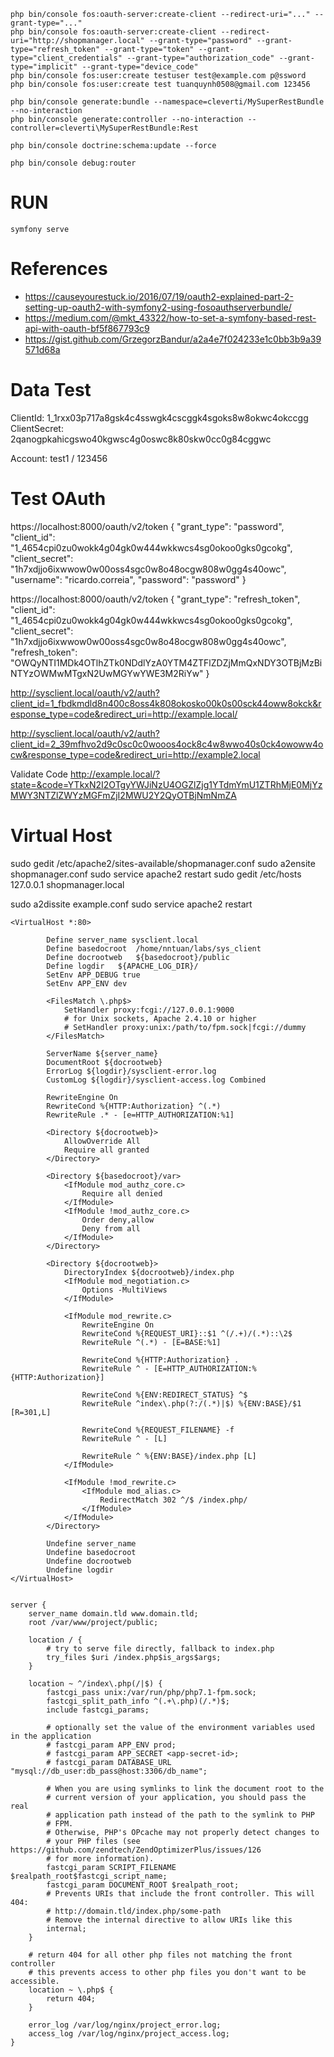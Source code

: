 
```
php bin/console fos:oauth-server:create-client --redirect-uri="..." --grant-type="..."
php bin/console fos:oauth-server:create-client --redirect-uri="http://shopmanager.local" --grant-type="password" --grant-type="refresh_token" --grant-type="token" --grant-type="client_credentials" --grant-type="authorization_code" --grant-type="implicit" --grant-type="device_code"
php bin/console fos:user:create testuser test@example.com p@ssword
php bin/console fos:user:create test tuanquynh0508@gmail.com 123456

php bin/console generate:bundle --namespace=cleverti/MySuperRestBundle --no-interaction
php bin/console generate:controller --no-interaction --controller=cleverti\MySuperRestBundle:Rest

php bin/console doctrine:schema:update --force

php bin/console debug:router
```

# RUN
```
symfony serve
```

# References
- https://causeyourestuck.io/2016/07/19/oauth2-explained-part-2-setting-up-oauth2-with-symfony2-using-fosoauthserverbundle/
- https://medium.com/@mkt_43322/how-to-set-a-symfony-based-rest-api-with-oauth-bf5f867793c9
- https://gist.github.com/GrzegorzBandur/a2a4e7f024233e1c0bb3b9a39571d68a

# Data Test
ClientId: 1_1rxx03p717a8gsk4c4sswgk4cscggk4sgoks8w8okwc4okccgg
ClientSecret: 2qanogpkahicgswo40kgwsc4g0oswc8k80skw0cc0g84cggwc

Account: test1 / 123456

# Test OAuth
https://localhost:8000/oauth/v2/token
{
    "grant_type": "password",
    "client_id": "1_4654cpi0zu0wokk4g04gk0w444wkkwcs4sg0okoo0gks0gcokg",
    "client_secret": "1h7xdjjo6ixwwow0w00oss4sgc0w8o48ocgw808w0gg4s40owc",
    "username": "ricardo.correia",
    "password": "password"
}

https://localhost:8000/oauth/v2/token
{
    "grant_type": "refresh_token",
    "client_id": "1_4654cpi0zu0wokk4g04gk0w444wkkwcs4sg0okoo0gks0gcokg",
    "client_secret": "1h7xdjjo6ixwwow0w00oss4sgc0w8o48ocgw808w0gg4s40owc",
    "refresh_token": "OWQyNTI1MDk4OTlhZTk0NDdlYzA0YTM4ZTFlZDZjMmQxNDY3OTBjMzBiNTYzOWMwMTgxN2UwMGYwYWE3M2RiYw"
}

	
http://sysclient.local/oauth/v2/auth?client_id=1_fbdkmdld8n400c8oss4k808okosko00k0s00sck44oww8okck&response_type=code&redirect_uri=http://example.local/

http://sysclient.local/oauth/v2/auth?client_id=2_39mfhvo2d9c0sc0c0wooos4ock8c4w8wwo40s0ck4owoww4ocw&response_type=code&redirect_uri=http://example2.local

Validate Code
http://example.local/?state=&code=YTkxN2I2OTgyYWJiNzU4OGZlZjg1YTdmYmU1ZTRhMjE0MjYzMWY3NTZlZWYzMGFmZjI2MWU2Y2QyOTBjNmNmZA


# Virtual Host
sudo gedit /etc/apache2/sites-available/shopmanager.conf
sudo a2ensite shopmanager.conf
sudo service apache2 restart
sudo gedit /etc/hosts
127.0.0.1 shopmanager.local

sudo a2dissite example.conf
sudo service apache2 restart
```
<VirtualHost *:80>

        Define server_name sysclient.local
        Define basedocroot  /home/nntuan/labs/sys_client
        Define docrootweb   ${basedocroot}/public
        Define logdir   ${APACHE_LOG_DIR}/
        SetEnv APP_DEBUG true
        SetEnv APP_ENV dev
        
        <FilesMatch \.php$>
            SetHandler proxy:fcgi://127.0.0.1:9000
            # for Unix sockets, Apache 2.4.10 or higher
            # SetHandler proxy:unix:/path/to/fpm.sock|fcgi://dummy
        </FilesMatch>

        ServerName ${server_name}
        DocumentRoot ${docrootweb}
        ErrorLog ${logdir}/sysclient-error.log
        CustomLog ${logdir}/sysclient-access.log Combined

        RewriteEngine On
        RewriteCond %{HTTP:Authorization} ^(.*)
        RewriteRule .* - [e=HTTP_AUTHORIZATION:%1]

        <Directory ${docrootweb}>
            AllowOverride All
            Require all granted
        </Directory>

        <Directory ${basedocroot}/var>
            <IfModule mod_authz_core.c>
                Require all denied
            </IfModule>
            <IfModule !mod_authz_core.c>
                Order deny,allow
                Deny from all
            </IfModule>
        </Directory>

        <Directory ${docrootweb}>
            DirectoryIndex ${docrootweb}/index.php
            <IfModule mod_negotiation.c>
                Options -MultiViews
            </IfModule>

            <IfModule mod_rewrite.c>
                RewriteEngine On
                RewriteCond %{REQUEST_URI}::$1 ^(/.+)/(.*)::\2$
                RewriteRule ^(.*) - [E=BASE:%1]

                RewriteCond %{HTTP:Authorization} .
                RewriteRule ^ - [E=HTTP_AUTHORIZATION:%{HTTP:Authorization}]

                RewriteCond %{ENV:REDIRECT_STATUS} ^$
                RewriteRule ^index\.php(?:/(.*)|$) %{ENV:BASE}/$1 [R=301,L]

                RewriteCond %{REQUEST_FILENAME} -f
                RewriteRule ^ - [L]

                RewriteRule ^ %{ENV:BASE}/index.php [L]
            </IfModule>

            <IfModule !mod_rewrite.c>
                <IfModule mod_alias.c>
                    RedirectMatch 302 ^/$ /index.php/
                </IfModule>
            </IfModule>
        </Directory>

        Undefine server_name
        Undefine basedocroot
        Undefine docrootweb
        Undefine logdir
</VirtualHost>


server {
    server_name domain.tld www.domain.tld;
    root /var/www/project/public;

    location / {
        # try to serve file directly, fallback to index.php
        try_files $uri /index.php$is_args$args;
    }

    location ~ ^/index\.php(/|$) {
        fastcgi_pass unix:/var/run/php/php7.1-fpm.sock;
        fastcgi_split_path_info ^(.+\.php)(/.*)$;
        include fastcgi_params;

        # optionally set the value of the environment variables used in the application
        # fastcgi_param APP_ENV prod;
        # fastcgi_param APP_SECRET <app-secret-id>;
        # fastcgi_param DATABASE_URL "mysql://db_user:db_pass@host:3306/db_name";

        # When you are using symlinks to link the document root to the
        # current version of your application, you should pass the real
        # application path instead of the path to the symlink to PHP
        # FPM.
        # Otherwise, PHP's OPcache may not properly detect changes to
        # your PHP files (see https://github.com/zendtech/ZendOptimizerPlus/issues/126
        # for more information).
        fastcgi_param SCRIPT_FILENAME $realpath_root$fastcgi_script_name;
        fastcgi_param DOCUMENT_ROOT $realpath_root;
        # Prevents URIs that include the front controller. This will 404:
        # http://domain.tld/index.php/some-path
        # Remove the internal directive to allow URIs like this
        internal;
    }

    # return 404 for all other php files not matching the front controller
    # this prevents access to other php files you don't want to be accessible.
    location ~ \.php$ {
        return 404;
    }

    error_log /var/log/nginx/project_error.log;
    access_log /var/log/nginx/project_access.log;
}
```	